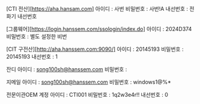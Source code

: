 [CTI 전산][https://aha.hansam.com]
아이디 : 사번
비밀번호 : 사번!A
내선번호 : 전화기 내선번호

[그룹웨어][https://login.hanssem.com/ssologin/index.do]
아이디 : 2024D374
비밀번호 : 별도 설정한 비번

[CIT 구전산][http://aha.hanssem.com:9090/]
아이디 : 20145193
비밀번호 : 20145193
내선번호 : 1

잔디
아이디 : song100sh@hanssem.com
비밀번호 : 

지메일
아이디 : song100sh@hanssem.com
비밀번호 : windows1@%*

전문이관OEM 계정
아이디 : CTI001
비밀번호 : 1q2w3e4r!!
내선번호 : 0